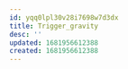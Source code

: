 ```yaml
---
id: yqq0lpl30v28i7698w7d3dx
title: Trigger_gravity
desc: ''
updated: 1681956612388
created: 1681956612388
---
```

